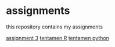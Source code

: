 # assignments
this repository contains my assignments

[assignment 3](https://github.com/BasPleiter/assignments/blob/master/assignment3.ipynb)
[tentamen R](https://github.com/BasPleiter/assignments/blob/master/exam_1_student.ipynb)
[tentamen python](https://github.com/BasPleiter/assignments/blob/master/exam_Sep_7_2018.ipynb)
